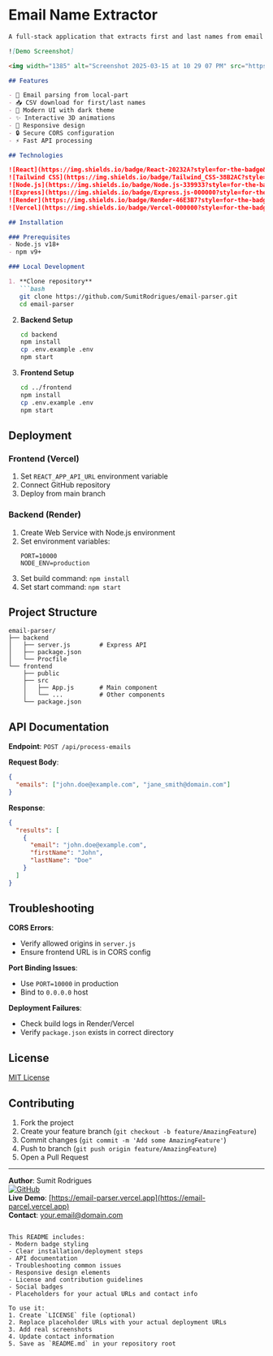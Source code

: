 # Email Name Extractor

```markdown
A full-stack application that extracts first and last names from email addresses, with CSV export capabilities.

![Demo Screenshot]

<img width="1385" alt="Screenshot 2025-03-15 at 10 29 07 PM" src="https://github.com/user-attachments/assets/98e99bae-4af8-40f0-8d1f-cf8a7f729ea9" />

## Features

- 📧 Email parsing from local-part
- 📥 CSV download for first/last names
- 🎨 Modern UI with dark theme
- ✨ Interactive 3D animations
- 📱 Responsive design
- 🔒 Secure CORS configuration
- ⚡ Fast API processing

## Technologies

![React](https://img.shields.io/badge/React-20232A?style=for-the-badge&logo=react&logoColor=61DAFB)
![Tailwind CSS](https://img.shields.io/badge/Tailwind_CSS-38B2AC?style=for-the-badge&logo=tailwind-css&logoColor=white)
![Node.js](https://img.shields.io/badge/Node.js-339933?style=for-the-badge&logo=nodedotjs&logoColor=white)
![Express](https://img.shields.io/badge/Express.js-000000?style=for-the-badge&logo=express&logoColor=white)
![Render](https://img.shields.io/badge/Render-46E3B7?style=for-the-badge&logo=render&logoColor=white)
![Vercel](https://img.shields.io/badge/Vercel-000000?style=for-the-badge&logo=vercel&logoColor=white)

## Installation

### Prerequisites
- Node.js v18+
- npm v9+

### Local Development

1. **Clone repository**
   ```bash
   git clone https://github.com/SumitRodrigues/email-parser.git
   cd email-parser
   ```

2. **Backend Setup**
   ```bash
   cd backend
   npm install
   cp .env.example .env
   npm start
   ```

3. **Frontend Setup**
   ```bash
   cd ../frontend
   npm install
   cp .env.example .env
   npm start
   ```

## Deployment

### Frontend (Vercel)
1. Set `REACT_APP_API_URL` environment variable
2. Connect GitHub repository
3. Deploy from main branch

### Backend (Render)
1. Create Web Service with Node.js environment
2. Set environment variables:
   ```env
   PORT=10000
   NODE_ENV=production
   ```
3. Set build command: `npm install`
4. Set start command: `npm start`

## Project Structure

```
email-parser/
├── backend
│   ├── server.js        # Express API
│   ├── package.json
│   └── Procfile
└── frontend
    ├── public
    ├── src
    │   ├── App.js       # Main component
    │   └── ...          # Other components
    └── package.json
```

## API Documentation

**Endpoint**: `POST /api/process-emails`

**Request Body**:
```json
{
  "emails": ["john.doe@example.com", "jane_smith@domain.com"]
}
```

**Response**:
```json
{
  "results": [
    {
      "email": "john.doe@example.com",
      "firstName": "John",
      "lastName": "Doe"
    }
  ]
}
```

## Troubleshooting

**CORS Errors**:
- Verify allowed origins in `server.js`
- Ensure frontend URL is in CORS config

**Port Binding Issues**:
- Use `PORT=10000` in production
- Bind to `0.0.0.0` host

**Deployment Failures**:
- Check build logs in Render/Vercel
- Verify `package.json` exists in correct directory

## License

[MIT License](LICENSE)

## Contributing

1. Fork the project
2. Create your feature branch (`git checkout -b feature/AmazingFeature`)
3. Commit changes (`git commit -m 'Add some AmazingFeature'`)
4. Push to branch (`git push origin feature/AmazingFeature`)
5. Open a Pull Request

---

**Author**: Sumit Rodrigues  
[![GitHub](https://img.shields.io/badge/GitHub-100000?style=for-the-badge&logo=github&logoColor=white)](https://github.com/SumitRodrigues)  
**Live Demo**: [https://email-parser.vercel.app](https://email-parcel.vercel.app)  
**Contact**: [your.email@domain.com](mailto:your.email@domain.com)
```

This README includes:
- Modern badge styling
- Clear installation/deployment steps
- API documentation
- Troubleshooting common issues
- Responsive design elements
- License and contribution guidelines
- Social badges
- Placeholders for your actual URLs and contact info

To use it:
1. Create `LICENSE` file (optional)
2. Replace placeholder URLs with your actual deployment URLs
3. Add real screenshots
4. Update contact information
5. Save as `README.md` in your repository root

